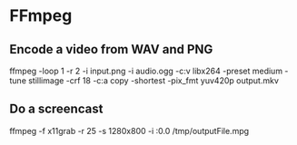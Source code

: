 # FFmpeg
Encode a video from WAV and PNG
-------------------------------



 ffmpeg -loop 1 -r 2 -i input.png -i audio.ogg -c:v libx264 -preset medium -tune stillimage -crf 18 -c:a copy -shortest -pix_fmt yuv420p output.mkv

Do a screencast
---------------



 ffmpeg -f x11grab -r 25 -s 1280x800 -i :0.0 /tmp/outputFile.mpg

